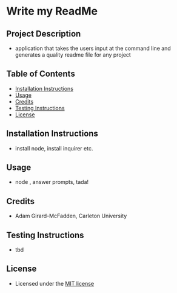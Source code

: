 
  # Write my ReadMe

  ## Project Description

  - application that takes the users input at the command line and generates a quality readme file for any project

  ## Table of Contents

  * [Installation Instructions](#installation)
  * [Usage](#usage)
  * [Credits](#credits)
  * [Testing Instructions](#testing)
  * [License](#license)

  ## Installation Instructions
  
  - install node, install inquirer etc.

  ## Usage

  - node <file name>, answer prompts, tada!

  ## Credits

  - Adam Girard-McFadden, Carleton University

  ## Testing Instructions

  - tbd

  ## License

  - Licensed under the [MIT license](../license)

